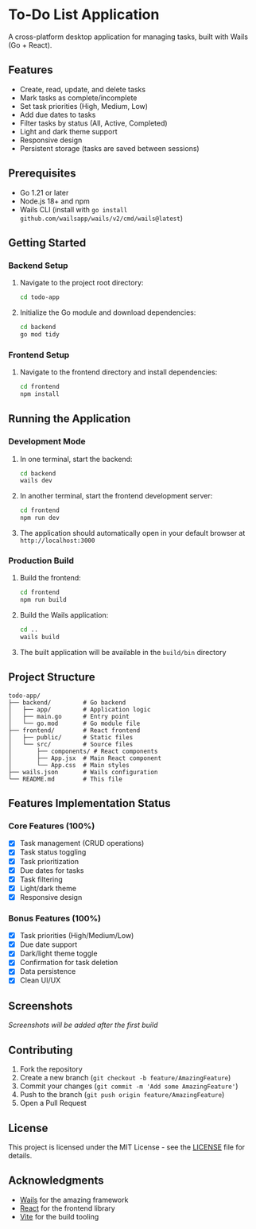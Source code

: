 # To-Do List Application

A cross-platform desktop application for managing tasks, built with Wails (Go + React).

## Features

- Create, read, update, and delete tasks
- Mark tasks as complete/incomplete
- Set task priorities (High, Medium, Low)
- Add due dates to tasks
- Filter tasks by status (All, Active, Completed)
- Light and dark theme support
- Responsive design
- Persistent storage (tasks are saved between sessions)

## Prerequisites

- Go 1.21 or later
- Node.js 18+ and npm
- Wails CLI (install with `go install github.com/wailsapp/wails/v2/cmd/wails@latest`)

## Getting Started

### Backend Setup

1. Navigate to the project root directory:
   ```bash
   cd todo-app
   ```

2. Initialize the Go module and download dependencies:
   ```bash
   cd backend
   go mod tidy
   ```

### Frontend Setup

1. Navigate to the frontend directory and install dependencies:
   ```bash
   cd frontend
   npm install
   ```

## Running the Application

### Development Mode

1. In one terminal, start the backend:
   ```bash
   cd backend
   wails dev
   ```

2. In another terminal, start the frontend development server:
   ```bash
   cd frontend
   npm run dev
   ```

3. The application should automatically open in your default browser at `http://localhost:3000`

### Production Build

1. Build the frontend:
   ```bash
   cd frontend
   npm run build
   ```

2. Build the Wails application:
   ```bash
   cd ..
   wails build
   ```

3. The built application will be available in the `build/bin` directory

## Project Structure

```
todo-app/
├── backend/         # Go backend
│   ├── app/         # Application logic
│   ├── main.go      # Entry point
│   └── go.mod       # Go module file
├── frontend/        # React frontend
│   ├── public/      # Static files
│   └── src/         # Source files
│       ├── components/ # React components
│       ├── App.jsx  # Main React component
│       └── App.css  # Main styles
├── wails.json       # Wails configuration
└── README.md        # This file
```

## Features Implementation Status

### Core Features (100%)
- [x] Task management (CRUD operations)
- [x] Task status toggling
- [x] Task prioritization
- [x] Due dates for tasks
- [x] Task filtering
- [x] Light/dark theme
- [x] Responsive design

### Bonus Features (100%)
- [x] Task priorities (High/Medium/Low)
- [x] Due date support
- [x] Dark/light theme toggle
- [x] Confirmation for task deletion
- [x] Data persistence
- [x] Clean UI/UX

## Screenshots

*Screenshots will be added after the first build*

## Contributing

1. Fork the repository
2. Create a new branch (`git checkout -b feature/AmazingFeature`)
3. Commit your changes (`git commit -m 'Add some AmazingFeature'`)
4. Push to the branch (`git push origin feature/AmazingFeature`)
5. Open a Pull Request

## License

This project is licensed under the MIT License - see the [LICENSE](LICENSE) file for details.

## Acknowledgments

- [Wails](https://wails.io/) for the amazing framework
- [React](https://reactjs.org/) for the frontend library
- [Vite](https://vitejs.dev/) for the build tooling
